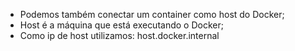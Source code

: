 * Podemos também conectar um container como host do Docker;
* Host é a máquina que está executando o Docker;
* Como ip de host utilizamos: host.docker.internal